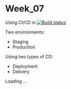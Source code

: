 # Week_07

Using CI/CD in [![Build status](https://houssemdellai.visualstudio.com/Java-SpringBoot-WebApp/_apis/build/status/Java-SpringBoot-Maven-CI)](https://houssemdellai.visualstudio.com/Java-SpringBoot-WebApp/_build/latest?definitionId=96)

Two environments:
- Staging
- Production

Using two types of CD:
- Deployment
- Delivery

Loading ... 

